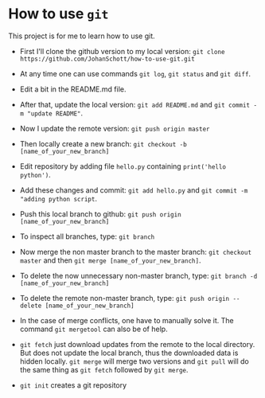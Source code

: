 # How to use `git`
This project is for me to learn how to use git.

- First I'll clone the github version to my local version:
`git clone https://github.com/JohanSchott/how-to-use-git.git`

- At any time one can use commands `git log`, `git status` and `git diff`. 

- Edit a bit in the README.md file.

- After that, update the local version: `git add README.md` and `git commit -m "update README"`.

- Now I update the remote version: `git push origin master`

- Then locally create a new branch: `git checkout -b [name_of_your_new_branch]`

- Edit repository by adding file `hello.py` containing `print('hello python')`.

- Add these changes and commit: `git add hello.py` and `git commit -m "adding python script`.

- Push this local branch to github: `git push origin [name_of_your_new_branch]`

- To inspect all branches, type: `git branch`

- Now merge the non master branch to the master branch: `git checkout master` and then `git merge [name_of_your_new_branch]`.

- To delete the now unnecessary non-master branch, type: `git branch -d [name_of_your_new_branch]` 

- To delete the remote non-master branch, type: `git push origin --delete [name_of_your_new_branch]`

- In the case of merge conflicts, one have to manually solve it. The command `git mergetool` can also be of help. 

- `git fetch` just download updates from the remote to the local directory. But does not update the local branch, thus the downloaded data is hidden locally. `git merge` will merge two versions and `git pull` will do the same thing as `git fetch` followed by `git merge`.  

- `git init` creates a git repository
